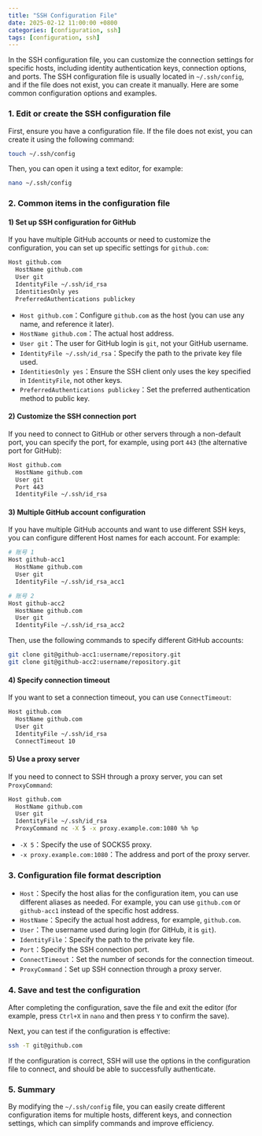```yaml
---
title: "SSH Configuration File"
date: 2025-02-12 11:00:00 +0800
categories: [configuration, ssh]
tags: [configuration, ssh]
---
```


In the SSH configuration file, you can customize the connection settings for specific hosts, including identity authentication keys, connection options, and ports. The SSH configuration file is usually located in `~/.ssh/config`, and if the file does not exist, you can create it manually. Here are some common configuration options and examples.

### 1. **Edit or create the SSH configuration file**
First, ensure you have a configuration file. If the file does not exist, you can create it using the following command:

```bash
touch ~/.ssh/config
```

Then, you can open it using a text editor, for example:

```bash
nano ~/.ssh/config
```

### 2. **Common items in the configuration file**

#### 1) **Set up SSH configuration for GitHub**
If you have multiple GitHub accounts or need to customize the configuration, you can set up specific settings for `github.com`:

```bash
Host github.com
  HostName github.com
  User git
  IdentityFile ~/.ssh/id_rsa
  IdentitiesOnly yes
  PreferredAuthentications publickey
```

- `Host github.com`：Configure `github.com` as the host (you can use any name, and reference it later).
- `HostName github.com`：The actual host address.
- `User git`：The user for GitHub login is `git`, not your GitHub username.
- `IdentityFile ~/.ssh/id_rsa`：Specify the path to the private key file used.
- `IdentitiesOnly yes`：Ensure the SSH client only uses the key specified in `IdentityFile`, not other keys.
- `PreferredAuthentications publickey`：Set the preferred authentication method to public key.

#### 2) **Customize the SSH connection port**
If you need to connect to GitHub or other servers through a non-default port, you can specify the port, for example, using port `443` (the alternative port for GitHub):

```bash
Host github.com
  HostName github.com
  User git
  Port 443
  IdentityFile ~/.ssh/id_rsa
```

#### 3) **Multiple GitHub account configuration**
If you have multiple GitHub accounts and want to use different SSH keys, you can configure different Host names for each account. For example:

```bash
# 账号 1
Host github-acc1
  HostName github.com
  User git
  IdentityFile ~/.ssh/id_rsa_acc1

# 账号 2
Host github-acc2
  HostName github.com
  User git
  IdentityFile ~/.ssh/id_rsa_acc2
```

Then, use the following commands to specify different GitHub accounts:

```bash
git clone git@github-acc1:username/repository.git
git clone git@github-acc2:username/repository.git
```

#### 4) **Specify connection timeout**
If you want to set a connection timeout, you can use `ConnectTimeout`:

```bash
Host github.com
  HostName github.com
  User git
  IdentityFile ~/.ssh/id_rsa
  ConnectTimeout 10
```

#### 5) **Use a proxy server**
If you need to connect to SSH through a proxy server, you can set `ProxyCommand`:

```bash
Host github.com
  HostName github.com
  User git
  IdentityFile ~/.ssh/id_rsa
  ProxyCommand nc -X 5 -x proxy.example.com:1080 %h %p
```

- `-X 5`：Specify the use of SOCKS5 proxy.
- `-x proxy.example.com:1080`：The address and port of the proxy server.

### 3. **Configuration file format description**
- `Host`：Specify the host alias for the configuration item, you can use different aliases as needed. For example, you can use `github.com` or `github-acc1` instead of the specific host address.
- `HostName`：Specify the actual host address, for example, `github.com`.
- `User`：The username used during login (for GitHub, it is `git`).
- `IdentityFile`：Specify the path to the private key file.
- `Port`：Specify the SSH connection port.
- `ConnectTimeout`：Set the number of seconds for the connection timeout.
- `ProxyCommand`：Set up SSH connection through a proxy server.

### 4. **Save and test the configuration**
After completing the configuration, save the file and exit the editor (for example, press `Ctrl+X` in `nano` and then press `Y` to confirm the save).

Next, you can test if the configuration is effective:

```bash
ssh -T git@github.com
```

If the configuration is correct, SSH will use the options in the configuration file to connect, and should be able to successfully authenticate.

### 5. **Summary**
By modifying the `~/.ssh/config` file, you can easily create different configuration items for multiple hosts, different keys, and connection settings, which can simplify commands and improve efficiency.
